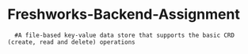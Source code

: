 # Freshworks-Backend-Assignment
      #A file-based key-value data store that supports the basic CRD (create, read and delete) operations
